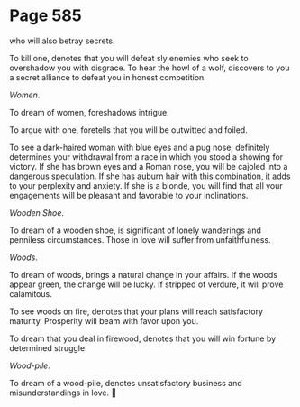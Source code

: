 # Page 585
who will also betray secrets.


To kill one, denotes that you will defeat sly enemies who seek to overshadow
you with disgrace. To hear the howl of a wolf, discovers to you a secret
alliance to defeat you in honest competition.


_Women_.


To dream of women, foreshadows intrigue.


To argue with one, foretells that you will be outwitted and foiled.


To see a dark-haired woman with blue eyes and a pug nose,
definitely determines your withdrawal from a race in which you stood
a showing for victory. If she has brown eyes and a Roman nose,
you will be cajoled into a dangerous speculation. If she has auburn
hair with this combination, it adds to your perplexity and anxiety.
If she is a blonde, you will find that all your engagements will
be pleasant and favorable to your inclinations.


_Wooden Shoe_.


To dream of a wooden shoe, is significant of lonely wanderings and
penniless circumstances. Those in love will suffer from unfaithfulness.


_Woods_.


To dream of woods, brings a natural change in your affairs.
If the woods appear green, the change will be lucky.
If stripped of verdure, it will prove calamitous.


To see woods on fire, denotes that your plans will reach
satisfactory maturity. Prosperity will beam with favor upon you.


To dream that you deal in firewood, denotes that you will win
fortune by determined struggle.


_Wood-pile_.


To dream of a wood-pile, denotes unsatisfactory business
and misunderstandings in love.
